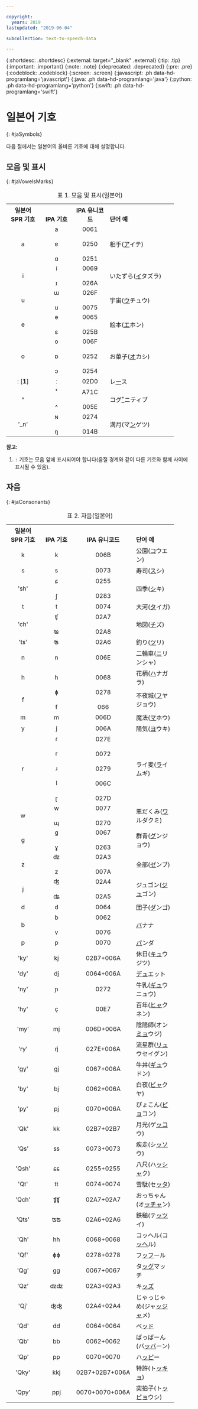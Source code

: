 ```yaml
---

copyright:
  years: 2019
lastupdated: "2019-06-04"

subcollection: text-to-speech-data

---
```


{:shortdesc: .shortdesc}
{:external: target="_blank" .external}
{:tip: .tip}
{:important: .important}
{:note: .note}
{:deprecated: .deprecated}
{:pre: .pre}
{:codeblock: .codeblock}
{:screen: .screen}
{:javascript: .ph data-hd-programlang='javascript'}
{:java: .ph data-hd-programlang='java'}
{:python: .ph data-hd-programlang='python'}
{:swift: .ph data-hd-programlang='swift'}

# 일본어 기호
{: #jaSymbols}

다음 절에서는 일본어의 올바른 기호에 대해 설명합니다.

## 모음 및 표시
{: #jaVowelsMarks}

<table style="width:90%">
  <caption>표 1. 모음 및 표시(일본어)</caption>
  <tr>
    <th style="width:20%; text-align:center; vertical-align:bottom">
      일본어<br/>SPR 기호
    </th>
    <th style="width:20%; text-align:center; vertical-align:bottom">
      IPA 기호
    </th>
    <th style="width:20%; text-align:center; vertical-align:bottom">
      IPA 유니코드
    </th>
    <th style="text-align:left; vertical-align:bottom">
      단어 예
    </th>
  </tr>
  <tr>
    <td style="text-align:center">
      a
    </td>
    <td style="text-align:center">
      a<br/><br/>
      &#592;<br/><br/>
      &#593;
    </td>
    <td style="text-align:center">
      0061<br/><br/>
      0250<br/><br/>
      0251
    </td>
    <td>
      &#30456;&#25163;(<u>&#12450;</u>&#12452;&#12486;)
    </td>
  </tr>
  <tr>
    <td style="text-align:center">
      i
    </td>
    <td style="text-align:center">
      i<br/><br/>
      &#618;
    </td>
    <td style="text-align:center">
      0069<br/><br/>
      026A
    </td>
    <td>
      &#12356;&#12383;&#12378;&#12425;(<u>&#12452;</u>&#12479;&#12474;&#12521;)
    </td>
  </tr>
  <tr>
    <td style="text-align:center">
      u
    </td>
    <td style="text-align:center">
      &#623;<br/><br/>
      u
    </td>
    <td style="text-align:center">
      026F<br/><br/>
      0075
    </td>
    <td>
      &#23431;&#23449;(<u>&#12454;</u>&#12481;&#12517;&#12454;)
    </td>
  </tr>
  <tr>
    <td style="text-align:center">
      e
    </td>
    <td style="text-align:center">
      e<br/><br/>
      &#603;
    </td>
    <td style="text-align:center">
      0065<br/><br/>
      025B
    </td>
    <td>
      &#32117;&#26412;(<u>&#12456;</u>&#12507;&#12531;)
    </td>
  </tr>
  <tr>
    <td style="text-align:center">
      o
    </td>
    <td style="text-align:center">
      o<br/><br/>
      &#594;<br/><br/>
      &#596;
    </td>
    <td style="text-align:center">
      006F<br/><br/>
      0252<br/><br/>
      0254
    </td>
    <td>
      &#12362;&#33747;&#23376;(<u>&#12458;</u>&#12459;&#12471;)
    </td>
  </tr>
  <tr>
    <td style="text-align:center">
      : [<strong>1</strong>]
    </td>
    <td style="text-align:center">
      &#720;
    </td>
    <td style="text-align:center">
      02D0
    </td>
    <td>
      &#12524;<u>&#12540;</u>&#12473;
    </td>
  </tr>
  <tr>
    <td style="text-align:center">
      ^
    </td>
    <td style="text-align:center">
      &#42780;<br/><br/>
      ^
    </td>
    <td style="text-align:center">
      A71C<br/><br/>
      005E
    </td>
    <td>
      &#12467;&#12464;<u>&#42780;</u>&#12491;&#12486;&#12451;&#12502;
    </td>
  </tr>
  <tr>
    <td style="text-align:center">
      '_n'
    </td>
    <td style="text-align:center">
      &#628;<br/><br/>
      &#331;
    </td>
    <td style="text-align:center">
      0274<br/><br/>
      014B
    </td>
    <td>
      &#28288;&#26376;(&#12510;<u>&#12531;</u>&#12466;&#12484;)
    </td>
  </tr>
</table>

**참고:**

1.  `:` 기호는 모음 앞에 표시되어야 합니다(음절 경계와 같이 다른 기호와 함께 사이에 표시될 수 있음).

## 자음
{: #jaConsonants}

<table style="width:90%">
  <caption>표 2. 자음(일본어)</caption>
  <tr>
    <th style="width:20%; text-align:center; vertical-align:bottom">
      일본어<br/>SPR 기호
    </th>
    <th style="width:20%; text-align:center; vertical-align:bottom">
      IPA 기호
    </th>
    <th style="width:20%; text-align:center; vertical-align:bottom">
      IPA 유니코드
    </th>
    <th style="text-align:left; vertical-align:bottom">
      단어 예
    </th>
  </tr>
  <tr>
    <td style="text-align:center">
      k
    </td>
    <td style="text-align:center">
      k
    </td>
    <td style="text-align:center">
      006B
    </td>
    <td>
      &#20844;&#22290;(<u>&#12467;</u>&#12454;&#12456;&#12531;)
    </td>
  </tr>
  <tr>
    <td style="text-align:center">
      s
    </td>
    <td style="text-align:center">
      s
    </td>
    <td style="text-align:center">
      0073
    </td>
    <td>
      &#23551;&#21496;(<u>&#12473;</u>&#12471;)
    </td>
  </tr>
  <tr>
    <td style="text-align:center">
      'sh'
    </td>
    <td style="text-align:center">
      &#597;<br/><br/>
      &#643;
    </td>
    <td style="text-align:center">
      0255<br/><br/>
      0283
    </td>
    <td>
      &#22235;&#23395;(<u>&#12471;</u>&#12461;)
    </td>
  </tr>
  <tr>
    <td style="text-align:center">
      t
    </td>
    <td style="text-align:center">
      t
    </td>
    <td style="text-align:center">
      0074
    </td>
    <td>
      &#22823;&#27827;(<u>&#12479;</u>&#12452;&#12460;)
    </td>
  </tr>
  <tr>
    <td style="text-align:center">
      'ch'
    </td>
    <td style="text-align:center">
      &#679;<br/><br/>
      &#680;
    </td>
    <td style="text-align:center">
      02A7<br/><br/>
      02A8
    </td>
    <td>
      &#22320;&#22259;(<u>&#12481;</u>&#12474;)
    </td>
  </tr>
  <tr>
    <td style="text-align:center">
      'ts'
    </td>
    <td style="text-align:center">
      &#678;
    </td>
    <td style="text-align:center">
      02A6
    </td>
    <td>
      &#37347;&#12426;(<u>&#12484;</u>&#12522;)
    </td>
  </tr>
  <tr>
    <td style="text-align:center">
      n
    </td>
    <td style="text-align:center">
      n
    </td>
    <td style="text-align:center">
      006E
    </td>
    <td>
      &#20108;&#36650;&#36554;(<u>&#12491;</u>&#12522;&#12531;&#12471;&#12515;)
    </td>
  </tr>
  <tr>
    <td style="text-align:center">
      h
    </td>
    <td style="text-align:center">
      h
    </td>
    <td style="text-align:center">
      0068
    </td>
    <td>
      &#33457;&#26564;(<u>&#12495;</u>&#12490;&#12460;&#12521;)
    </td>
  </tr>
  <tr>
    <td style="text-align:center">
      f
    </td>
    <td style="text-align:center">
      &#632;<br/><br/>
      f
    </td>
    <td style="text-align:center">
      0278<br/><br/>
      066
    </td>
    <td>
      &#19981;&#22812;&#22478;(<u>&#12501;</u>&#12516;&#12472;&#12519;&#12454;)
    </td>
  </tr>
  <tr>
    <td style="text-align:center">
      m
    </td>
    <td style="text-align:center">
      m
    </td>
    <td style="text-align:center">
      006D
    </td>
    <td>
      &#39764;&#27861;(<u>&#12510;</u>&#12507;&#12454;)
    </td>
  </tr>
  <tr>
    <td style="text-align:center">
      y
    </td>
    <td style="text-align:center">
      j
    </td>
    <td style="text-align:center">
      006A
    </td>
    <td>
      &#38525;&#27671;(<u>&#12520;</u>&#12454;&#12461;)
    </td>
  </tr>
  <tr>
    <td style="text-align:center">
      r
    </td>
    <td style="text-align:center">
      &#638;<br/><br/>
      r<br/><br/>
      &#633;<br/><br/>
      l<br/><br/>
      &#637;
    </td>
    <td style="text-align:center">
      027E<br/><br/>
      0072<br/><br/>
      0279<br/><br/>
      006C<br/><br/>
      027D
    </td>
    <td>
      &#12521;&#12452;&#40614;(<u>&#12521;</u>&#12452;&#12512;&#12462;)
    </td>
  </tr>
  <tr>
    <td style="text-align:center">
      w
    </td>
    <td style="text-align:center">
      w<br/><br/>
      &#624;
    </td>
    <td style="text-align:center">
      0077<br/><br/>
      0270
    </td>
    <td>
      &#24746;&#12384;&#12367;&#12415;(<u>&#12527;</u>&#12523;&#12480;&#12463;&#12511;)
    </td>
  </tr>
  <tr>
    <td style="text-align:center">
      g
    </td>
    <td style="text-align:center">
      &#609;<br/><br/>
      &#611;
    </td>
    <td style="text-align:center">
      0067<br/><br/>
      0263
    </td>
    <td>
      &#32676;&#38738;(<u>&#12464;</u>&#12531;&#12472;&#12519;&#12454;)
    </td>
  </tr>
  <tr>
    <td style="text-align:center">
      z
    </td>
    <td style="text-align:center">
      &#675;<br/><br/>
      z
    </td>
    <td style="text-align:center">
      02A3<br/><br/>
      007A
    </td>
    <td>
      &#20840;&#37096;(<u>&#12476;</u>&#12531;&#12502;)
    </td>
  </tr>
  <tr>
    <td style="text-align:center">
      j
    </td>
    <td style="text-align:center">
      &#676;<br/><br/>
      &#677;
    </td>
    <td style="text-align:center">
      02A4<br/><br/>
      02A5
    </td>
    <td>
      &#12472;&#12517;&#12468;&#12531;(<u>&#12472;&#12517;</u>&#12468;&#12531;)
    </td>
  </tr>
  <tr>
    <td style="text-align:center">
      d
    </td>
    <td style="text-align:center">
      d
    </td>
    <td style="text-align:center">
      0064
    </td>
    <td>
      &#22243;&#23376;(<u>&#12480;</u>&#12531;&#12468;)
    </td>
  </tr>
  <tr>
    <td style="text-align:center">
      b
    </td>
    <td style="text-align:center">
      b<br/><br/>
      v
    </td>
    <td style="text-align:center">
      0062<br/><br/>
      0076
    </td>
    <td>
      <u>&#12496;</u>&#12490;&#12490;
    </td>
  </tr>
  <tr>
    <td style="text-align:center">
      p
    </td>
    <td style="text-align:center">
      p
    </td>
    <td style="text-align:center">
      0070
    </td>
    <td>
      <u>&#12497;</u>&#12531;&#12480;
    </td>
  </tr>
  <tr>
    <td style="text-align:center">
      'ky'
    </td>
    <td style="text-align:center">
      kj
    </td>
    <td style="text-align:center">
      02B7+006A
    </td>
    <td>
      &#20241;&#26085;(<u>&#12461;&#12517;</u>&#12454;&#12472;&#12484;)
    </td>
  </tr>
  <tr>
    <td style="text-align:center">
      'dy'
    </td>
    <td style="text-align:center">
      dj
    </td>
    <td style="text-align:center">
      0064+006A
    </td>
    <td>
      <u>&#12487;&#12517;</u>&#12456;&#12483;&#12488;
    </td>
  </tr>
  <tr>
    <td style="text-align:center">
      'ny'
    </td>
    <td style="text-align:center">
      &#626;
    </td>
    <td style="text-align:center">
      0272
    </td>
    <td>
      &#29275;&#20083;(<u>&#12462;&#12517;</u>&#12454;&#12491;&#12517;&#12454;)
    </td>
  </tr>
  <tr>
    <td style="text-align:center">
      'hy'
    </td>
    <td style="text-align:center">
      &#231;
    </td>
    <td style="text-align:center">
      00E7
    </td>
    <td>
      &#30334;&#24180;(<u>&#12498;&#12515;</u>&#12463;&#12493;&#12531;)
    </td>
  </tr>
  <tr>
    <td style="text-align:center">
      'my'
    </td>
    <td style="text-align:center">
      mj
    </td>
    <td style="text-align:center">
      006D+006A
    </td>
    <td>
      &#38512;&#38525;&#24107;(&#12458;&#12531;<u>&#12511;&#12519;</u>&#12454;&#12472;)
    </td>
  </tr>
  <tr>
    <td style="text-align:center">
      'ry'
    </td>
    <td style="text-align:center">
      &#638;j
    </td>
    <td style="text-align:center">
      027E+006A
    </td>
    <td>
      &#27969;&#26143;&#32676;(<u>&#12522;&#12517;</u>&#12454;&#12475;&#12452;&#12464;&#12531;)
    </td>
  </tr>
  <tr>
    <td style="text-align:center">
      'gy'
    </td>
    <td style="text-align:center">
      &#609;j
    </td>
    <td style="text-align:center">
      0067+006A
    </td>
    <td>
      &#29275;&#20028;(<u>&#12462;&#12517;</u>&#12454;&#12489;&#12531;)
    </td>
  </tr>
  <tr>
    <td style="text-align:center">
      'by'
    </td>
    <td style="text-align:center">
      bj
    </td>
    <td style="text-align:center">
      0062+006A
    </td>
    <td>
      &#30333;&#22812;(<u>&#12499;&#12515;</u>&#12463;&#12516;)
    </td>
  </tr>
  <tr>
    <td style="text-align:center">
      'py'
    </td>
    <td style="text-align:center">
      pj
    </td>
    <td style="text-align:center">
      0070+006A
    </td>
    <td>
      &#12404;&#12423;&#12371;&#12435;(<u>&#12500;&#12519;</u>&#12467;&#12531;)
    </td>
  </tr>
  <tr>
    <td style="text-align:center">
      'Qk'
    </td>
    <td style="text-align:center">
      kk
    </td>
    <td style="text-align:center">
      02B7+02B7
    </td>
    <td>
      &#26376;&#20809;(&#12466;<u>&#12483;&#12467;</u>&#12454;)
    </td>
  </tr>
  <tr>
    <td style="text-align:center">
      'Qs'
    </td>
    <td style="text-align:center">
      ss
    </td>
    <td style="text-align:center">
      0073+0073
    </td>
    <td>
      &#30142;&#36208;(&#12471;<u>&#12483;&#12477;</u>&#12454;)
    </td>
  </tr>
  <tr>
    <td style="text-align:center">
      'Qsh'
    </td>
    <td style="text-align:center">
      &#597;&#597;
    </td>
    <td style="text-align:center">
      0255+0255
    </td>
    <td>
      &#20843;&#23610;(&#12495;<u>&#12483;&#12471;&#12515;</u>&#12463;)
    </td>
  </tr>
  <tr>
    <td style="text-align:center">
      'Qt'
    </td>
    <td style="text-align:center">
      tt
    </td>
    <td style="text-align:center">
      0074+0074
    </td>
    <td>
      &#38634;&#39364;(&#12475;<u>&#12483;&#12479;</u>)
    </td>
  </tr>
  <tr>
    <td style="text-align:center">
      'Qch'
    </td>
    <td style="text-align:center">
      &#679;&#679;
    </td>
    <td style="text-align:center">
      02A7+02A7
    </td>
    <td>
      &#12362;&#12387;&#12385;&#12419;&#12435;(&#12458;<u>&#12483;&#12481;&#12515;</u>&#12531;)
    </td>
  </tr>
  <tr>
    <td style="text-align:center">
      'Qts'
    </td>
    <td style="text-align:center">
      &#678;&#678;
    </td>
    <td style="text-align:center">
      02A6+02A6
    </td>
    <td>
      &#37444;&#27084;(&#12486;<u>&#12483;&#12484;</u>&#12452;)
    </td>
  </tr>
  <tr>
    <td style="text-align:center">
      'Qh'
    </td>
    <td style="text-align:center">
      hh
    </td>
    <td style="text-align:center">
      0068+0068
    </td>
    <td>
      &#12467;&#12483;&#12504;&#12523;(&#12467;<u>&#12483;&#12504;</u>&#12523;)
    </td>
  </tr>
  <tr>
    <td style="text-align:center">
      'Qf'
    </td>
    <td style="text-align:center">
      &#632;&#632;
    </td>
    <td style="text-align:center">
      0278+0278
    </td>
    <td>
      &#12501;<u>&#12483;&#12501;</u>&#12540;&#12523;
    </td>
  </tr>
  <tr>
    <td style="text-align:center">
      'Qg'
    </td>
    <td style="text-align:center">
      &#609;&#609;
    </td>
    <td style="text-align:center">
      0067+0067
    </td>
    <td>
      &#12479;<u>&#12483;&#12464;</u>&#12510;&#12483;&#12481;
    </td>
  </tr>
  <tr>
    <td style="text-align:center">
      'Qz'
    </td>
    <td style="text-align:center">
      &#675;&#675;
    </td>
    <td style="text-align:center">
      02A3+02A3
    </td>
    <td>
      &#12461;<u>&#12483;&#12474;</u>
    </td>
  </tr>
  <tr>
    <td style="text-align:center">
      'Qj'
    </td>
    <td style="text-align:center">
      &#676;&#676;
    </td>
    <td style="text-align:center">
      02A4+02A4
    </td>
    <td>
      &#12376;&#12419;&#12387;&#12376;&#12419;&#12417;(&#12472;&#12515;<u>&#12483;&#12472;&#12515;</u>&#12513;)
    </td>
  </tr>
  <tr>
    <td style="text-align:center">
      'Qd'
    </td>
    <td style="text-align:center">
      dd
    </td>
    <td style="text-align:center">
      0064+0064
    </td>
    <td>
      &#12505;<u>&#12483;&#12489;</u>
    </td>
  </tr>
  <tr>
    <td style="text-align:center">
      'Qb'
    </td>
    <td style="text-align:center">
      bb
    </td>
    <td style="text-align:center">
      0062+0062
    </td>
    <td>
      &#12400;&#12387;&#12400;&#12540;&#12435;(&#12496;<u>&#12483;&#12496;</u>&#12540;&#12531;)
    </td>
  </tr>
  <tr>
    <td style="text-align:center">
      'Qp'
    </td>
    <td style="text-align:center">
      pp
    </td>
    <td style="text-align:center">
      0070+0070
    </td>
    <td>
      &#12495;<u>&#12483;&#12500;</u>&#12540;
    </td>
  </tr>
  <tr>
    <td style="text-align:center">
      'Qky'
    </td>
    <td style="text-align:center">
      kkj
    </td>
    <td style="text-align:center">
      02B7+02B7+006A
    </td>
    <td>
      &#29305;&#35377;(&#12488;<u>&#12483;&#12461;&#12519;</u>)
    </td>
  </tr>
  <tr>
    <td style="text-align:center">
      'Qpy'
    </td>
    <td style="text-align:center">
      ppj
    </td>
    <td style="text-align:center">
      0070+0070+006A
    </td>
    <td>
      &#31361;&#25293;&#23376;(&#12488;<u>&#12483;&#12500;&#12519;</u>&#12454;&#12471;)
    </td>
  </tr>
</table>
